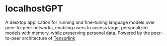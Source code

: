 # localhostGPT

A desktop application for running and fine-tuning language models over peer-to-peer networks, enabling users to access large, personalized models with memory, while preserving personal data. Powered by the peer-to-peer architecture of [Tensorlink](https://github.com/smartnodes-lab/tensorlink)
